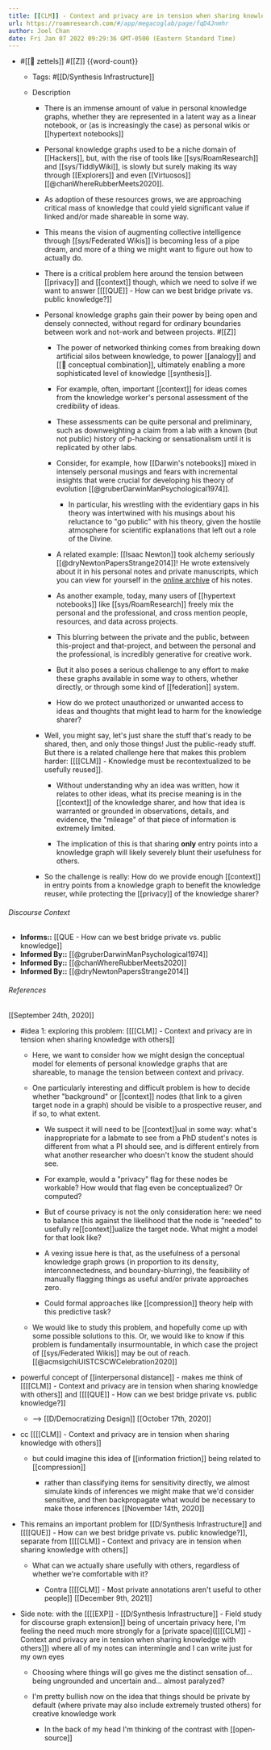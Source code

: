 ```yaml
---
title: [[CLM]] - Context and privacy are in tension when sharing knowledge with others
url: https://roamresearch.com/#/app/megacoglab/page/fqD4Jnmhr
author: Joel Chan
date: Fri Jan 07 2022 09:29:36 GMT-0500 (Eastern Standard Time)
---
```


- #[[🌲 zettels]] #[[Z]] {{word-count}}

    - Tags: #[[D/Synthesis Infrastructure]]

    - Description

        - There is an immense amount of value in personal knowledge graphs, whether they are represented in a latent way as a linear notebook, or (as is increasingly the case) as personal wikis or [[hypertext notebooks]]

        - Personal knowledge graphs used to be a niche domain of [[Hackers]], but, with the rise of tools like [[sys/RoamResearch]] and [[sys/TiddlyWiki]], is slowly but surely making its way through [[Explorers]] and even [[Virtuosos]] [[@chanWhereRubberMeets2020]].

        - As adoption of these resources grows, we are approaching critical mass of knowledge that could yield significant value if linked and/or made shareable in some way.

        - This means the vision of augmenting collective intelligence through [[sys/Federated Wikis]] is becoming less of a pipe dream, and more of a thing we might want to figure out how to actually do.

        - There is a critical problem here around the tension between [[privacy]] and [[context]] though, which we need to solve if we want to answer [[[[QUE]] - How can we best bridge private vs. public knowledge?]]

        - Personal knowledge graphs gain their power by being open and densely connected, without regard for ordinary boundaries between work and not-work and between projects. #[[Z]]

            - The power of networked thinking comes from breaking down artificial silos between knowledge, to power [[analogy]] and [[🧱 conceptual combination]], ultimately enabling a more sophisticated level of knowledge [[synthesis]].

            - For example, often, important [[context]] for ideas comes from the knowledge worker's personal assessment of the credibility of ideas.

            - These assessments can be quite personal and preliminary, such as downweighting a claim from a lab with a known (but not public) history of p-hacking or sensationalism until it is replicated by other labs.

            - Consider, for example, how [[Darwin's notebooks]] mixed in intensely personal musings and fears with incremental insights that were crucial for developing his theory of evolution [[@gruberDarwinManPsychological1974]].

                - In particular, his wrestling with the evidentiary gaps in his theory was intertwined with his musings about his reluctance to "go public" with his theory, given the hostile atmosphere for scientific explanations that left out a role of the Divine.

            - A related example: [[Isaac Newton]] took alchemy seriously [[@dryNewtonPapersStrange2014]]! He wrote extensively about it in his personal notes and private manuscripts, which you can view for yourself in the [online archive](https://www.newtonproject.ox.ac.uk/texts/newtons-works/alchemical) of his notes.

            - As another example, today, many users of [[hypertext notebooks]] like [[sys/RoamResearch]] freely mix the personal and the professional, and cross mention people, resources, and data across projects.

            - This blurring between the private and the public, between this-project and that-project, and between the personal and the professional, is incredibly generative for creative work.

            - But it also poses a serious challenge to any effort to make these graphs available in some way to others, whether directly, or through some kind of [[federation]] system.

            - How do we protect unauthorized or unwanted access to ideas and thoughts that might lead to harm for the knowledge sharer?

        - Well, you might say, let's just share the stuff that's ready to be shared, then, and only those things! Just the public-ready stuff. But there is a related challenge here that makes this problem harder: [[[[CLM]] - Knowledge must be recontextualized to be usefully reused]].

            - Without understanding why an idea was written, how it relates to other ideas, what its precise meaning is in the [[context]] of the knowledge sharer, and how that idea is warranted or grounded in observations, details, and evidence, the "mileage" of that piece of information is extremely limited.

            - The implication of this is that sharing __only__ entry points into a knowledge graph will likely severely blunt their usefulness for others.

        - So the challenge is really: How do we provide enough [[context]] in entry points from a knowledge graph to benefit the knowledge reuser, while protecting the [[privacy]] of the knowledge sharer?

###### Discourse Context

- **Informs::** [[QUE - How can we best bridge private vs. public knowledge]]
- **Informed By::** [[@gruberDarwinManPsychological1974]]
- **Informed By::** [[@chanWhereRubberMeets2020]]
- **Informed By::** [[@dryNewtonPapersStrange2014]]

###### References

[[September 24th, 2020]]

- #idea 1: exploring this problem: [[[[CLM]] - Context and privacy are in tension when sharing knowledge with others]]

    - Here, we want to consider how we might design the conceptual model for elements of personal knowledge graphs that are shareable, to manage the tension between context and privacy.

    - One particularly interesting and difficult problem is how to decide whether "background" or [[context]] nodes (that link to a given target node in a graph) should be visible to a prospective reuser, and if so, to what extent.

        - We suspect it will need to be [[context]]ual in some way: what's inappropriate for a labmate to see from a PhD student's notes is different from what a PI should see, and is different entirely from what another researcher who doesn't know the student should see.

        - For example, would a "privacy" flag for these nodes be workable? How would that flag even be conceptualized? Or computed?

        - But of course privacy is not the only consideration here: we need to balance this against the likelihood that the node is "needed" to usefully re[[context]]ualize the target node. What might a model for that look like?

        - A vexing issue here is that, as the usefulness of a personal knowledge graph grows (in proportion to its density, interconnectedness, and boundary-blurring), the feasibility of manually flagging things as useful and/or private approaches zero.

        - Could formal approaches like [[compression]] theory help with this predictive task?

    - We would like to study this problem, and hopefully come up with some possible solutions to this. Or, we would like to know if this problem is fundamentally insurmountable, in which case the project of [[sys/Federated Wikis]] may be out of reach.
[[@acmsigchiUISTCSCWCelebration2020]]

- powerful concept of [[interpersonal distance]] - makes me think of [[[[CLM]] - Context and privacy are in tension when sharing knowledge with others]] and [[[[QUE]] - How can we best bridge private vs. public knowledge?]]

    - --> [[D/Democratizing Design]]
[[October 17th, 2020]]

- cc [[[[CLM]] - Context and privacy are in tension when sharing knowledge with others]]

    - but could imagine this idea of [[information friction]] being related to [[compression]]

        - rather than classifying items for sensitivity directly, we almost simulate kinds of inferences we might make that we'd consider sensitive, and then backpropagate what would be necessary to make those inferences
[[November 14th, 2020]]

- This remains an important problem for [[D/Synthesis Infrastructure]] and [[[[QUE]] - How can we best bridge private vs. public knowledge?]], separate from [[[[CLM]] - Context and privacy are in tension when sharing knowledge with others]]

    - What can we actually share usefully with others, regardless of whether we're comfortable with it?

        - Contra [[[[CLM]] - Most private annotations aren't useful to other people]]
[[December 9th, 2021]]

- Side note: with the [[[[EXP]] - [[D/Synthesis Infrastructure]] - Field study for discourse graph extension]] being of uncertain privacy here, I'm feeling the need much more strongly for a [private space]([[[[CLM]] - Context and privacy are in tension when sharing knowledge with others]]) where all of my notes can intermingle and I can write just for my own eyes

    - Choosing where things will go gives me the distinct sensation of... being ungrounded and uncertain and... almost paralyzed?

    - I'm pretty bullish now on the idea that things should be private by default (where private may also include extremely trusted others) for creative knowledge work

        - In the back of my head I'm thinking of the contrast with [[open-source]]
